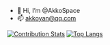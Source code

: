 - 👋 Hi, I’m @AkkoSpace
- 📫 akkoyan@qq.com

<!---
AkkoSpace/AkkoSpace is a ✨ special ✨ repository because its `README.md` (this file) appears on your GitHub profile.
You can click the Preview link to take a look at your changes.
--->
[![Contribution Stats](https://github-contribution-stats.vercel.app/api/?username=AkkoSpace)](https://github.com/LordDashMe/github-contribution-stats/)
[![Top Langs](https://github-readme-stats.vercel.app/api/top-langs/?username=AkkoSpace&layout=compact)](https://github.com/anuraghazra/github-readme-stats)
